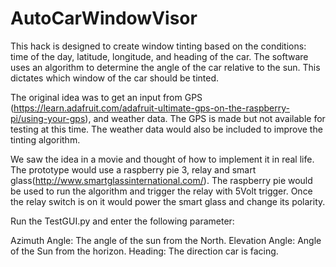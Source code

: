 # AutoCarWindowVisor

This hack is designed to create window tinting based on the conditions: time of the day, latitude, longitude, and heading of the car. The software uses an algorithm to determine the angle of the car relative to the sun. This dictates which window of the car should be tinted.

The original idea was to get an input from GPS (https://learn.adafruit.com/adafruit-ultimate-gps-on-the-raspberry-pi/using-your-gps), and weather data. The GPS is made but not available for testing at this time. The weather data would also be included to improve the tinting algorithm.

We saw the idea in a movie and thought of how to implement it in real life. The prototype would use a raspberry pie 3, relay and smart glass(http://www.smartglassinternational.com/). The raspberry pie would be used to run the algorithm and trigger the relay with 5Volt trigger. Once the relay switch is on it would power the smart glass and change its polarity.

Run the TestGUI.py and enter the following parameter:

Azimuth Angle: The angle of the sun from the North.
Elevation Angle: Angle of the Sun from the horizon.
Heading: The direction car is facing.
